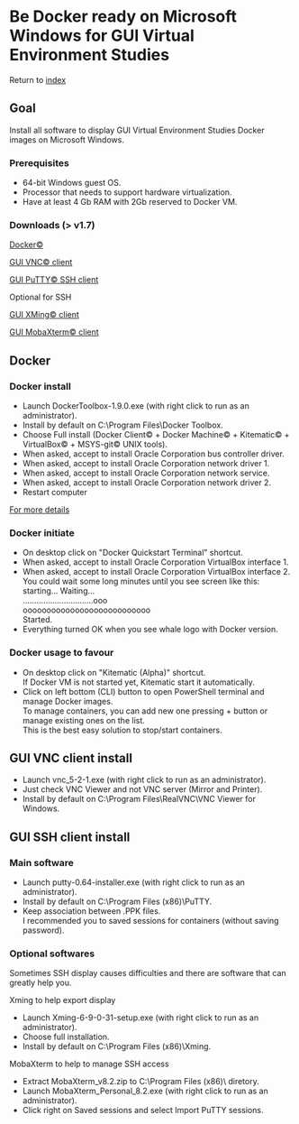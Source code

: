 # Be Docker ready on Microsoft Windows for GUI Virtual Environment Studies

Return to [index](https://github.com/marchandd/docker_index "Index")

## Goal

Install all software to display GUI Virtual Environment Studies Docker images on Microsoft Windows.

### Prerequisites

- 64-bit Windows guest OS.
- Processor that needs to support hardware virtualization.
- Have at least 4 Gb RAM with 2Gb reserved to Docker VM.

### Downloads (> v1.7)

[Docker:copyright:](https://github.com/docker/toolbox/releases/ "Docker Toolbox")

[GUI VNC:copyright: client](http://www.realvnc.com/products/vnc/ "VNC")

[GUI PuTTY:copyright: SSH client](http://www.chiark.greenend.org.uk/~sgtatham/putty/download.html "SSH")

Optional for SSH

[GUI XMing:copyright: client](http://www.straightrunning.com/XmingNotes/ "SSH+")

[GUI MobaXterm:copyright: client](http://mobaxterm.mobatek.net/download.html "SSH+")

## Docker

### Docker install

- Launch DockerToolbox-1.9.0.exe (with right click to run as an administrator).
- Install by default on C:\Program Files\Docker Toolbox.  
- Choose Full install (Docker Client:copyright: + Docker Machine:copyright: + Kitematic:copyright: + VirtualBox:copyright: + MSYS-git:copyright: UNIX tools).  
- When asked, accept to install Oracle Corporation bus controller driver.  
- When asked, accept to install Oracle Corporation network driver 1.  
- When asked, accept to install Oracle Corporation network service.  
- When asked, accept to install Oracle Corporation network driver 2.  
- Restart computer

[For more details](http://docs.docker.com/engine/installation/windows/ "Installation")

### Docker initiate

- On desktop click on "Docker Quickstart Terminal" shortcut.  
- When asked, accept to install Oracle Corporation VirtualBox interface 1.  
- When asked, accept to install Oracle Corporation VirtualBox interface 2.  
You could wait some long minutes until you see screen like this:  
starting... Waiting...  
...............................ooo  
ooooooooooooooooooooooooooo  
Started.  
- Everything turned OK when you see whale logo with Docker version.

### Docker usage to favour

- On desktop click on "Kitematic (Alpha)" shortcut.  
If Docker VM is not started yet, Kitematic start it automatically.  
- Click on left bottom (CLI) button to open PowerShell terminal and manage Docker images.  
To manage containers, you can add new one pressing + button or manage existing ones on the list.  
This is the best easy solution to stop/start containers.

## GUI VNC client install

- Launch vnc_5-2-1.exe (with right click to run as an administrator).  
- Just check VNC Viewer and not VNC server (Mirror and Printer).  
- Install by default on C:\Program Files\RealVNC\VNC Viewer for Windows.  

## GUI SSH client install

### Main software

- Launch putty-0.64-installer.exe (with right click to run as an administrator).  
- Install by default on C:\Program Files (x86)\PuTTY.  
- Keep association between .PPK files.  
I recommended you to saved sessions for containers (without saving password).

### Optional softwares

Sometimes SSH display causes difficulties and there are software that can greatly help you.  

Xming to help export display  
- Launch Xming-6-9-0-31-setup.exe (with right click to run as an administrator).  
- Choose full installation.  
- Install by default on C:\Program Files (x86)\Xming.  

MobaXterm to help to manage SSH access  
- Extract MobaXterm_v8.2.zip to C:\Program Files (x86)\ diretory.  
- Launch MobaXterm_Personal_8.2.exe (with right click to run as an administrator).  
- Click right on Saved sessions and select Import PuTTY sessions.
